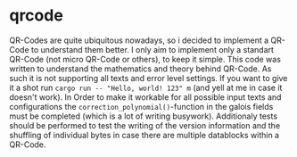# qrcode

QR-Codes are quite ubiquitous nowadays, so i decided to implement a QR-Code to understand them better. I only aim to implement only a standart QR-Code (not micro QR-Code or others), to keep it simple.
This code was written to understand the mathematics and theory behind QR-Code. As such it is not supporting all texts and error level settings.
If you want to give it a shot run `cargo run -- "Hello, world! 123" m` (and yell at me in case it doesn't work).
In Order to make it workable for all possible input texts and configurations the `correction_polynomial()`-function in the galois fields must be completed (which is a lot of writing busywork). Additionaly tests should be performed to test the writing of the version information and the shuffling of individual bytes in case there are multiple datablocks within a QR-Code.